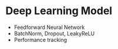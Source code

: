 # Deep Learning Model

- Feedforward Neural Network
- BatchNorm, Dropout, LeakyReLU
- Performance tracking

